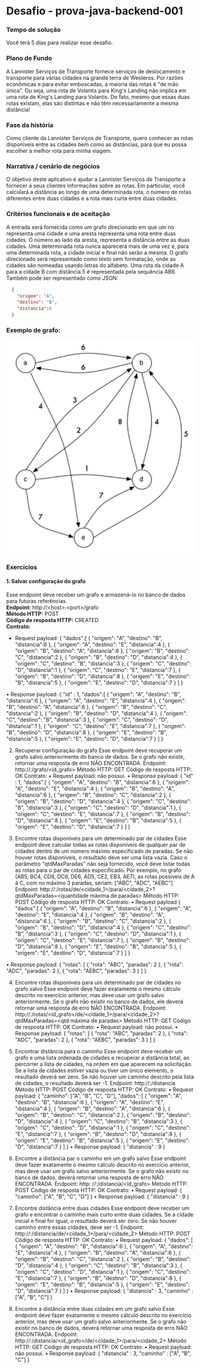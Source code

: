# Desafio - prova-java-backend-001
### Tempo de solução
Você terá 5 dias para realizar esse desafio.
### Plano de Fundo
A Lannister Serviços de Transporte fornece serviços de deslocamento e transporte para várias cidades na grande terra de Westeros. Por razões econômicas e para evitar emboscadas, a maioria das rotas é "de mão única". Ou seja, uma rota de Volantis para King's Landing não implica em uma rota de King's Landing para Volantis. De fato, mesmo que essas duas rotas existam, elas são distintas e não têm necessariamente a mesma distância!
### Fase da história
Como cliente da Lannister Serviços de Transporte, quero conhecer as rotas disponíveis entre as cidades bem como as distâncias, para que eu possa escolher a melhor rota para minha viagem.
### Narrativa / cenário de negócios
O objetivo deste aplicativo é ajudar a Lannister Serviços de Transporte a fornecer a seus clientes informações sobre as rotas. Em particular, você calculará a distância ao longo de uma determinada rota, o número de rotas diferentes entre duas cidades e a rota mais curta entre duas cidades.
### Critérios funcionais e de aceitação
A entrada será fornecida como um grafo direcionado em que um nó representa uma cidade e uma aresta representa uma rota entre duas cidades. O número ao lado da aresta, representa a distância entre as duas cidades. Uma determinada rota nunca aparecerá mais de uma vez e, para uma determinada rota, a cidade inicial e final não serão a mesma.
O grafo direcionado será representado como texto sem formatação, onde as cidades são nomeadas usando letras do alfabeto. Uma rota da cidade A para a cidade B com distância 5 é representada pela sequência AB6. Também pode ser representado como JSON:
~~~json
  { 
    "origem": "A", 
    "destino": "B", 
    "distancia":6 
  }
~~~

### Exemplo de grafo:
![Texto da propriedade alt](/Graph.png "Exemplo de grafo")
### Exercícios
#### 1. Salvar configuração do grafo
Esse endpoint deve receber um grafo e armazená-lo no banco de dados para futuras referências.
<br/>
**Endpoint:** http://\<host\>:\<port\>/grafo
<br/>
**Método HTTP:** POST
<br/>
**Código de resposta HTTP:** CREATED
<br/>
**Contrato:**
*	Request payload:
{
      "dados":[
          { "origem": "A", "destino": "B", "distancia":6 },
          { "origem": "A", "destino": "E", "distancia":4 },
          { "origem": "B", "destino": "A", "distancia":6 },
          { "origem": "B", "destino": "C", "distancia":2 },
          { "origem": "B", "destino": "D", "distancia":4 },
          { "origem": "C", "destino": "B", "distancia":3 },
          { "origem": "C", "destino": "D", "distancia":1 },
          { "origem": "C", "destino": "E",  "distancia":7 },
          { "origem": "B", "destino": "D", "distancia":8 },
          { "origem": "E",  "destino": "B", "distancia":5 },
          { "origem": "E", "destino": "D", "distancia":7 }
     ]
}

•	Response payload:
{
     "id" : 1,
     "dados":[
          { "origem": "A", "destino": "B", "distancia":6 },
          { "origem": "A", "destino": "E", "distancia":4 },
          { "origem": "B", "destino": "A", "distancia":6 },
          { "origem": "B", "destino": "C", "distancia":2 },
          { "origem": "B", "destino": "D", "distancia":4 },
          { "origem": "C", "destino": "B", "distancia":3 },
          { "origem": "C", "destino": "D", "distancia":1 },
          { "origem": "C", "destino": "E",  "distancia":7 },
          { "origem": "B", "destino": "D", "distancia":8 },
          { "origem": "E",  "destino": "B", "distancia":5 },
          { "origem": "E", "destino": "D", "distancia":7 }
    ]
}








2. Recuperar configuração do grafo
Esse endpoint deve recuperar um grafo salvo anteriormente do banco de dados. Se o grafo não existir, retornar uma resposta de erro NÃO ENCONTRADA.
Endpoint: http://<host>:<port>/grafo/<id_grafo>
Método HTTP: GET
Código de resposta HTTP: OK
Contrato:
•	Request payload: não possui.
•	Response payload:
{
      "id" : 1,
      "dados":[
    { "origem": "A", "destino": "B", "distancia":6 },
    { "origem": "A", "destino": "E", "distancia":4 },
    { "origem": "B", "destino": "A", "distancia":6 },
    { "origem": "B", "destino": "C", "distancia":2 },
    { "origem": "B", "destino": "D", "distancia":4 },
    { "origem": "C", "destino": "B", "distancia":3 },
    { "origem": "C", "destino": "D", "distancia":1 },
    { "origem": "C", "destino": "E", "distancia":7 },
    { "origem": "B", "destino": "D", "distancia":8 },
    { "origem": "E",  "destino": "B", "distancia":5 },
    { "origem": "E", "destino": "D", "distancia":7 }
      ]
}





























3. Encontre rotas disponíveis para um determinado par de cidades
Esse endpoint deve calcular todas as rotas disponíveis de qualquer par de cidades dentro de um número máximo especificado de paradas. Se não houver rotas disponíveis, o resultado deve ser uma lista vazia. Caso o parâmetro "qtdMaxParadas" não seja fornecido, você deve listar todas as rotas para o par de cidades especificado.
Por exemplo, no grafo (AB5, BC4, CD8, DC8, DE6, AD5, CE2, EB3, AE7), as rotas possíveis de A à C, com no máximo 3 paradas, seriam: ["ABC", "ADC", "AEBC"]
Endpoint: http://<host>:<port>/rotas/de/<cidade_1>/para/<cidade_2>?qtdMaxParadas=<quantidade máxima de paradas>
Método HTTP: POST
Código de resposta HTTP: OK
Contrato:
•	Request payload
{
      "dados":[
          { "origem": "A", "destino": "B", "distancia":6 },
          { "origem": "A", "destino": "E", "distancia":4 },
          { "origem": "B", "destino": "A", "distancia":6 },
          { "origem": "B", "destino": "C", "distancia":2 },
          { "origem": "B", "destino": "D", "distancia":4 },
          { "origem": "C", "destino": "B", "distancia":3 },
          { "origem": "C", "destino": "D", "distancia":1 },
          { "origem": "C", "destino": "E",  "distancia":7 },
          { "origem": "B", "destino": "D", "distancia":8 },
          { "origem": "E",  "destino": "B", "distancia":5 },
          { "origem": "E", "destino": "D", "distancia":7 }
     ]
}

•	Response payload:
{
      "rotas": [
          { "rota": "ABC", "paradas": 2 },
          { "rota": "ADC", "paradas": 2 },
          { "rota": "AEBC", "paradas": 3 }
      ]
}









4. Encontre rotas disponíveis para um determinado par de cidades no grafo salvo
Esse endpoint deve fazer exatamente o mesmo cálculo descrito no exercício anterior, mas deve usar um grafo salvo anteriormente. Se o grafo não existir no banco de dados, ele deverá retornar uma resposta de erro NÃO ENCONTRADA.
Endpoint: http://<host>:<port>/rotas/<id_grafo>/de/<cidade_1>/para/<cidade_2>? qtdMaxParadas=<qtd máxima de paradas>
Método HTTP: GET
Código de resposta HTTP: OK
Contrato:
•	Request payload: não possui.
•	Response payload: 
{ "rotas": [
       { "rota": "ABC", "paradas": 2 },
       { "rota": "ADC", "paradas": 2 },
       { "rota": "AEBC", "paradas": 3 }
 ] }





















5. Encontrar distância para o caminho
Esse endpoint deve receber um grafo e uma lista ordenada de cidades e recuperar a distância total, ao percorrer a lista de cidades, na ordem em que aparecem na solicitação. Se a lista de cidades estiver vazia ou tiver um único elemento, o resultado deverá ser zero. Se não houver um caminho descrito pela lista de cidades, o resultado deverá ser -1.
Endpoint: http://<host>:<port>/distancia
Método HTTP: POST
Código de resposta HTTP: OK
Contrato:
•	Request payload: 
{
  "caminho": ["A", "B", "C", "D"],
  "dados": [
    	{ "origem": "A", "destino": "B", "distancia":6 },
    	{ "origem": "A", "destino": "E", "distancia":4 },
    	{ "origem": "B", "destino": "A", "distancia":6 },
    	{ "origem": "B", "destino": "C", "distancia":2 },
    	{ "origem": "B", "destino": "D", "distancia":4 },
    	{ "origem": "C", "destino": "B", "distancia":3 },
    	{ "origem": "C", "destino": "D", "distancia":1 },
    	{ "origem": "C", "destino": "E", "distancia":7 },
    	{ "origem": "B", "destino": "D", "distancia":8 },
    	{ "origem": "E",  "destino": "B", "distancia":5 },
    	{ "origem": "E", "destino": "D", "distancia":7 }
  ]
}
•	Response payload:
{ "distancia" : 9 }






6. Encontre a distância par o caminho em um grafo salvo
Esse endpoint deve fazer exatamente o mesmo cálculo descrito no exercício anterior, mas deve usar um grafo salvo anteriormente. Se o grafo não existir no banco de dados, deverá retornar uma resposta de erro NÃO ENCONTRADA.
Endpoint: http: //<host>:<port>/distancia/<id_grafo>
Método HTTP: POST
Código de resposta HTTP: OK
Contrato: 
•	Request payload:
{ "caminho": ["A", "B", "C", "D"] }
•	Response payload:
{ "distancia" : 9 }






















7. Encontre distância entre duas cidades
Esse endpoint deve receber um grafo e encontrar o caminho mais curto entre duas cidades. Se a cidade inicial e final for igual, o resultado deverá ser zero. Se não houver caminho entre essas cidades, deve ser -1.
Endpoint: http://<host>:<port>/distancia/de/<cidade_1>/para/<cidade_2>
Método HTTP: POST
Código de resposta HTTP: OK
Contrato:
•	Request payload:
{
      "dados": [
          { "origem": "A", "destino": "B", "distancia":6 },
          { "origem": "A", "destino": "E", "distancia":4 },
          { "origem": "B", "destino": "A", "distancia":6 },
          { "origem": "B", "destino": "C", "distancia":2 },
          { "origem": "B", "destino": "D", "distancia":4 },
          { "origem": "C", "destino": "B", "distancia":3 },
          { "origem": "C", "destino": "D", "distancia":1 },
          { "origem": "C", "destino": "E",  "distancia":7 },
          { "origem": "B", "destino": "D", "distancia":8 },
          { "origem": "E",  "destino": "B", "distancia":5 },
          { "origem": "E", "destino": "D", "distancia":7 }
     ]
}
•	Response payload:
{
  "distancia" : 3,
  "caminho" :  ["A", "B", "C"]
}












8. Encontre a distância entre duas cidades em um grafo salvo
Esse endpoint deve fazer exatamente o mesmo cálculo descrito no exercício anterior, mas deve usar um grafo salvo anteriormente. Se o grafo não existir no banco de dados, deverá retornar uma resposta de erro NÃO ENCONTRADA.
Endpoint: http://<host>:<port>/distancia/<id_grafo>/de/<cidade_1>/para/<cidade_2>
Método HTTP: GET
Código de resposta HTTP: OK
Contrato:
•	Request payload: não possui.
•	Response payload:
{
  "distancia" : 3,
  "caminho" : ["A", "B", "C"]
}
